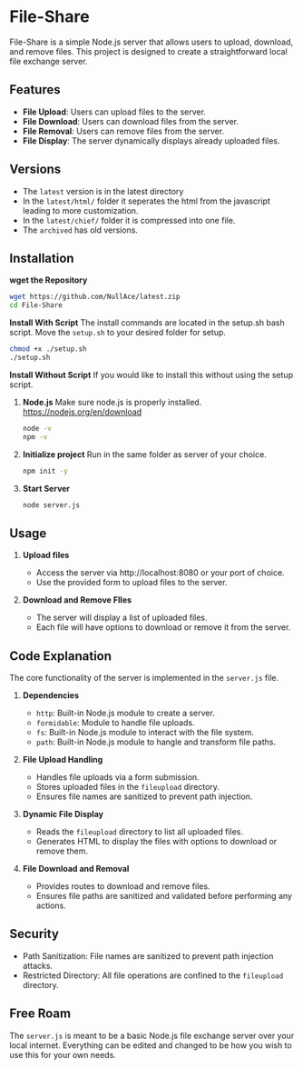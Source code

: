 # File-Share

File-Share is a simple Node.js server that allows users to upload, download, and remove files. This project is designed to create a straightforward local file exchange server.

## Features

- **File Upload**: Users can upload files to the server.
- **File Download**: Users can download files from the server.
- **File Removal**: Users can remove files from the server.
- **File Display**: The server dynamically displays already uploaded files.

## Versions

- The `latest` version is in the latest directory
- In the `latest/html/` folder it seperates the html from the javascript leading to more customization.
- In the `latest/chief/` folder it is compressed into one file.
- The `archived` has old versions.

## Installation

**wget the Repository**
   ```bash
   wget https://github.com/NullAce/latest.zip
   cd File-Share
   ```

**Install With Script**
The install commands are located in the setup.sh bash script.
Move the `setup.sh` to your desired folder for setup.
```bash
chmod +x ./setup.sh
./setup.sh
```

**Install Without Script**
If you would like to install this without using the setup script.
   
1. **Node.js**
   Make sure node.js is properly installed. https://nodejs.org/en/download
   ```bash
   node -v
   npm -v
   ```

2. **Initialize project**
   Run in the same folder as server of your choice.
   ```bash
   npm init -y
   ```

3. **Start Server**
   ```bash
   node server.js
   ```

## Usage

1. **Upload files**

   - Access the server via http://localhost:8080 or your port of choice.
   - Use the provided form to upload files to the server.

2. **Download and Remove FIles**

   - The server will display a list of uploaded files.
   - Each file will have options to download or remove it from the server.

## Code Explanation
The core functionality of the server is implemented in the `server.js` file.

1. **Dependencies**
   - `http`: Built-in Node.js module to create a server.
   - `formidable`: Module to handle file uploads.
   - `fs`: Built-in Node.js module to interact with the file system.
   - `path`: Built-in Node.js module to hangle and transform file paths.

2. **File Upload Handling**

   - Handles file uploads via a form submission.
   - Stores uploaded files in the `fileupload` directory.
   - Ensures file names are sanitized to prevent path injection.

3. **Dynamic File Display**

   - Reads the `fileupload` directory to list all uploaded files.
   - Generates HTML to display the files with options to download or remove them.

4. **File Download and Removal**

   - Provides routes to download and remove files.
   - Ensures file paths are sanitized and validated before performing any actions.

## Security
- Path Sanitization: File names are sanitized to prevent path injection attacks.
- Restricted Directory: All file operations are confined to the `fileupload` directory.

## Free Roam
The `server.js` is meant to be a basic Node.js file exchange server over your local internet. Everything can be edited and changed to be how you wish to use this for your own needs.
